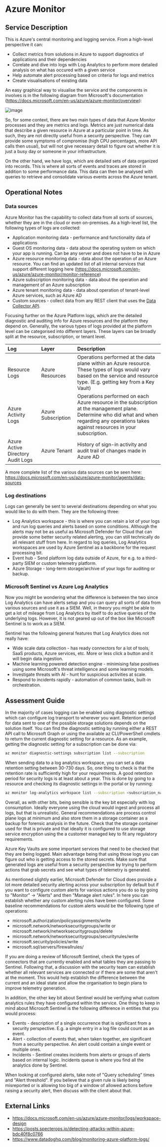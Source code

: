 # Azure Monitor

## Service Description

This is Azure's central monitoring and logging service. From a high-level perspective it can:

- Collect metrics from solutions in Azure to support diagnostics of applications and their dependencies
- Corelate and dive into logs with Log Analytics to perform more detailed analysis on what has occured with a given service
- Help automate alert processing based on criteria for logs and metrics
- Create visualisations of existing data

An easy graphical way to visualise the service and the components in involves is in the following diagram from Microsoft's documentation (https://docs.microsoft.com/en-us/azure/azure-monitor/overview):

![image](../images/azure-monitor-overview-optm.svg)

So, for some context, there are two main types of data that Azure Monitor processes and they are metrics and logs. Metrics are just numerical data that describe a given resource in Azure at a particular point in time. As such, they are not directly useful from a security perspective. They can provide some symptoms of compromise (high CPU percentages, more API calls then usual), but will not give necessary detail to figure out whether it is just a busy day or someone in your infrastructure.

On the other hand, we have logs, which are detailed sets of data organized into records. This is where all sorts of events and traces are stored in addition to some performance data. This data can then be analysed with queries to retrieve and consolidate various events across the Azure tenant.

## Operational Notes
### Data sources

Azure Monitor has the capability to collect data from all sorts of sources, whether they are in the cloud or even on-premises. As a high-level list, the following types of logs are collected:

- Application monitoring data - performance and functionality data of applications
- Guest OS monitoring data - data about the operating system on which your app is running. Can be any server and does not have to be in Azure
- Azure resource monitoring data - data about the operation of an Azure resource. You can find an updated list of all internal services that support different logging here (https://docs.microsoft.com/en-us/azure/azure-monitor/monitor-reference)
- Azure subscription monitoring data - data about the operation and management of an Azure subscription
- Azure tenant monitoring data - data about operation of tenant-level Azure services, such as Azure AD
- Custom sources - collect data from any REST client that uses the [Data Collector API](https://docs.microsoft.com/en-us/azure/azure-monitor/platform/data-collector-api).

Focusing further on the Azure Platform logs, which are the detailed diagnostic and auditing info for Azure resources and the platform they depend on. Generally, the various types of logs provided at the platform level can be categorised into different layers. These layers can be broadly split at the resource, subscription, or tenant level.

|Log|Layer|Description|
|:--|:----|:----------|
|Resource Logs|Azure Resources|Operations performed at the data plane within an Azure resource. These types of logs would vary based on the service and resource type. (E.g. getting key from a Key Vault)|
|Azure Activity Logs|Azure Subscription|Operations performed on each Azure resource in the subscription at the management plane. Determine who did what and when regarding any operations takes against resources in your subscription. |
|Azure Active Directory Audit Logs|Azure Tenant|History of sign-in activity and audit trail of changes made in Azure AD|

A more complete list of the various data sources can be seen here: https://docs.microsoft.com/en-us/azure/azure-monitor/agents/data-sources
### Log destinations
Logs can generally be sent to several destinations depending on what you would like to do with them. They are the following three:

* Log Analytics workspace - this is where you can retain a lot of your logs and run log queries and alerts based on some conditions. Although the alerts may not be as useful as Microsoft Defender for Cloud that can provide some better security related alerting, you can still technically do all relevant stuff from here. In regard to log queries, Log Analytics workspaces are used by Azure Sentinel as a backbone for the request processing bit.
* Event hub - Send platform log data outside of Azure, for e.g. to a third-party SIEM or custom telemetry platform.
* Azure Storage - long-term storage/archive of your logs for auditing or backup.

### Microsoft Sentinel vs Azure Log Analytics

Now you might be wondering what the difference is between the two since Log Analytics can have alerts setup and you can query all sorts of data from various sources and use it as a SIEM. Well, in theory you might be able to get a lot of mileage from Log Analytics by itself to do active queries of the underlying logs. However, it is not geared up out of the box like Microsoft Sentinel is to work as a SIEM.

Sentinel has the following general features that Log Analytics does not really have:

* Wide scale data collection - has ready connectors for a lot of tools, SaaS products, Azure services, etc. More or less click a button and it will begin data ingestion.
* Machine learning powered detection engine - minimising false positives using some Microsoft's threat intelligence and some learning models.
* Investigate threats with AI - hunt for suspicious activities at scale.
* Respond to incidents rapidly - automation of common tasks, built-in orchestration.

## Assessment Guide

In the majority of cases logging can be enabled using diagnostic settings which can configure log transport to wherever you want. Retention period for data sent to one of the possible storage solutions depends on the solution itself. You can find the diagnostic setting by running either a REST API call to Microsoft Graph or using the available az CLI/PowerShell cmdlets to return the current diagnostic setting for a resource. As an example, getting the diagnostic setting for a subscription can be done via:

```bash
az monitor diagnostic-settings subscription list --subscription
```

When sending data to a log analytics workspace, you can set a data retention setting between 30-730 days. So, one thing to check is that the retention rate is sufficiently high for your requirements. A good retention period for security logs is at least about a year. This is done by going to a resource and checking its diagnostic settings in the portal or by running:

```bash
az monitor log-analytics workspace list --subscription <subscription_name> --query "[].[name,retentionInDays]"
```

Overall, as with other bits, being sensible is the key bit especially with log consumption. Ideally everyone using the cloud would ingest and process all logs, but that is unrealistic. General recommendations are process control plane logs at minimum and also store them in a storage container as a backup for forensic analysis in the future. Check that the storage container used for that is private and that ideally it is configured to use storage service encryption using the a customer managed key to fit any regulatory requirements.

Azure Key Vaults are some important services that need to be checked that they are being logged. Main advantage being that using those logs you can figure out who is getting access to the stored secrets. Make sure that generated logs are useful from a security perspective by trying to perform actions that grab secrets and see what types of telemetry is generated.

As mentioned slightly earlier, Microsoft Defender for Cloud does provide a lot more detailed security alerting across your subscription by default but if you want to configure custom alerts for various actions you do so by going to "Monitor" -> "Alerts" and then "Manage alert rules". In here you can establish whether any custom alerting rules have been configured. Some baseline recommendations for custom alerts would be the following type of operations:

* microsoft.authorization/policyassignments/write
* microsoft.network/networksecuritygroups/write or microsoft.network/networksecuritygroups/delete
* microsoft.network/networksecuritygroups/securityrules/write
* microsoft.security/policies/write
* microsoft.sql/servers/firewallrules/

If you are doing a review of Microsoft Sentinel, check the types of connectors that are currently enabled and what tables they are passing to Sentinel. Following that, a discussion with the security team can establish whether all relevant services are connected or if there are some that aren't at the moment. This would help establish the difference between the current and an ideal state and allow the organisation to begin plans to improve telemetry generation.

In addition, the other key bit about Sentinel would be verifying what custom analytics rules they have configured within the service. One thing to keep in mind about Microsoft Sentinel is the following difference in entities that you would process:

* Events - description of a single occurrence that is significant from a security perspective. E.g. a single entry in a log file could count as an event.
* Alert - collection of events that, when taken together, are significant from a security perspective. An alert could contain a single event or multiple ones.
* Incidents - Sentinel creates incidents from alerts or groups of alerts based on internal logic. Incidents queue is where you find all the analytics done by Sentinel.

When looking at configured alerts, take note of "Query scheduling" times and "Alert threshold". If you believe that a given rule is likely being misreported or is allowing too big of a window of allowed actions before raising a security alert, then discuss with the client about that.

## External Links
* https://docs.microsoft.com/en-us/azure/azure-monitor/logs/workspace-design
* https://posts.specterops.io/detecting-attacks-within-azure-bdc40f8c0766
* https://www.datadoghq.com/blog/monitoring-azure-platform-logs/